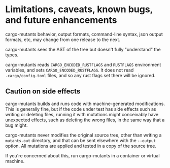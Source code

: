 # Limitations, caveats, known bugs, and future enhancements

cargo-mutants behavior, output formats, command-line syntax, json output
formats, etc, may change from one release to the next.

cargo-mutants sees the AST of the tree but doesn't fully "understand" the types.

cargo-mutants reads `CARGO_ENCODED_RUSTFLAGS` and `RUSTFLAGS` environment variables, and sets `CARGO_ENCODED_RUSTFLAGS`.  It does not read `.cargo/config.toml` files, and so any rust flags set there will be ignored.

## Caution on side effects

cargo-mutants builds and runs code with machine-generated modifications. This is
generally fine, but if the code under test  has side effects such as writing or
deleting files, running it with mutations might conceivably have unexpected
effects, such as deleting the wrong files, in the same way that a bug might.

cargo-mutants never modifies the original source tree, other than writing a
`mutants.out` directory, and that can be sent elsewhere with the `--output`
option. All mutations are applied and tested in a copy of the source tree.

If you're concerned about this, run cargo-mutants in a container or virtual
machine.

